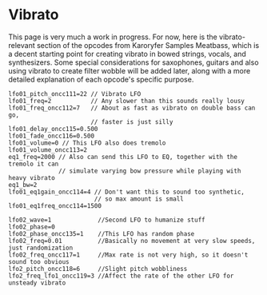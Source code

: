 ---
---
# Vibrato

This page is very much a work in progress. For now, here is the vibrato-relevant
section of the opcodes from Karoryfer Samples Meatbass, which is a decent
starting point for creating vibrato in bowed strings, vocals, and synthesizers.
Some special considerations for saxophones, guitars and also using vibrato to
create filter wobble will be added later, along with a more detailed explanation
of each opcode's specific purpose.

```
lfo01_pitch_oncc111=22 // Vibrato LFO
lfo01_freq=2           // Any slower than this sounds really lousy
lfo01_freq_oncc112=7   // About as fast as vibrato on double bass can go,
                       // faster is just silly
lfo01_delay_oncc115=0.500
lfo01_fade_oncc116=0.500
lfo01_volume=0 // This LFO also does tremolo
lfo01_volume_oncc113=2
eq1_freq=2000 // Also can send this LFO to EQ, together with the tremolo it can
              // simulate varying bow pressure while playing with heavy vibrato
eq1_bw=2
lfo01_eq1gain_oncc114=4 // Don't want this to sound too synthetic,
                        // so max amount is small
lfo01_eq1freq_oncc114=1500

lfo02_wave=1             //Second LFO to humanize stuff
lfo02_phase=0
lfo02_phase_oncc135=1    //This LFO has random phase
lfo02_freq=0.01          //Basically no movement at very slow speeds, just randomization
lfo02_freq_oncc117=1     //Max rate is not very high, so it doesn't sound too obvious
lfo2_pitch_oncc118=6     //Slight pitch wobbliness
lfo2_freq_lfo1_oncc119=3 //Affect the rate of the other LFO for unsteady vibrato
```
